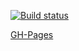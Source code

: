 [![Build status](https://ci.appveyor.com/api/projects/status/u8eh7le38vx652q8?svg=true)](https://ci.appveyor.com/project/VavaIkelman/ahj-http-forms-1)

[GH-Pages]()